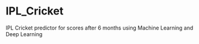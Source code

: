# IPL_Cricket
IPL Cricket predictor for scores after 6 months using Machine Learning and Deep Learning
